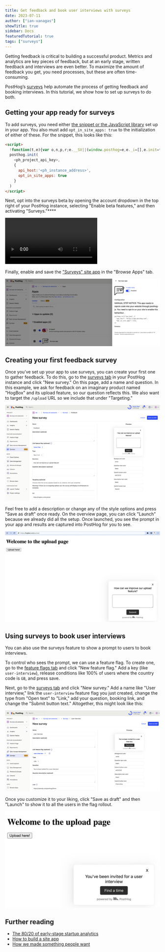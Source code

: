 ```yaml
---
title: Get feedback and book user interviews with surveys
date: 2023-07-11
author: ["ian-vanagas"]
showTitle: true
sidebar: Docs
featuredTutorial: true
tags: ["surveys"]
---
```


Getting feedback is critical to building a successful product. Metrics and analytics are key pieces of feedback, but at an early stage, written feedback and interviews are even better. To maximize the amount of feedback you get, you need processes, but these are often time-consuming.

PostHog’s [surveys](/docs/surveys/manual) help automate the process of getting feedback and booking interviews. In this tutorial, we show how to set up surveys to do both.

## Getting your app ready for surveys

To add surveys, you need either [the snippet or the JavaScript library](/docs/integrate) set up in your app. You also must add `opt_in_site_apps: true` to the initialization of either of these. For the snippet, this looks like this:

```html
<script>
  !function(t,e){var o,n,p,r;e.__SV||(window.posthog=e,e._i=[],e.init=function(i,s,a){function g(t,e){var o=e.split(".");2==o.length&&(t=t[o[0]],e=o[1]),t[e]=function(){t.push([e].concat(Array.prototype.slice.call(arguments,0)))}}(p=t.createElement("script")).type="text/javascript",p.async=!0,p.src=s.api_host+"/static/array.js",(r=t.getElementsByTagName("script")[0]).parentNode.insertBefore(p,r);var u=e;for(void 0!==a?u=e[a]=[]:a="posthog",u.people=u.people||[],u.toString=function(t){var e="posthog";return"posthog"!==a&&(e+="."+a),t||(e+=" (stub)"),e},u.people.toString=function(){return u.toString(1)+".people (stub)"},o="capture identify alias people.set people.set_once set_config register register_once unregister opt_out_capturing has_opted_out_capturing opt_in_capturing reset isFeatureEnabled onFeatureFlags getFeatureFlag getFeatureFlagPayload reloadFeatureFlags group updateEarlyAccessFeatureEnrollment getEarlyAccessFeatures getActiveMatchingSurveys getSurveys".split(" "),n=0;n<o.length;n++)g(u,o[n]);e._i.push([i,s,a])},e.__SV=1)}(document,window.posthog||[]);
  posthog.init(
    <ph_project_api_key>,
    {
      api_host:'<ph_instance_address>',
      opt_in_site_apps: true
    }
  )
</script>
```

Next, opt into the surveys beta by opening the account dropdown in the top right of your PostHog instance, selecting "Enable beta features," and then activating "Surveys."****

![Beta opt-in video](../images/tutorials/feedback-interviews-site-apps/beta.mp4)

Finally, enable and save the ["Surveys" site app](https://app.posthog.com/project/apps/611) in the "Browse Apps" tab.

![Site app](../images/tutorials/feedback-interviews-site-apps/app.png)

## Creating your first feedback survey

Once you’ve set up your app to use surveys, you can create your first one to gather feedback. To do this, go to the [surveys tab](https://app.posthog.com/surveys) in your PostHog instance and click "New survey." On this page, add a name and question. In this example, we ask for feedback on an imaginary product named "HogBox" and its upload feature, so our question reflects this. We also want to target the `/upload` URL so we include that under "Targeting."

![Creating the feedback survey](../images/tutorials/feedback-interviews-site-apps/feedback.png)

Feel free to add a description or change any of the style options and press "Save as draft" once ready. On the overview page, you can click "Launch" because we already did all the setup. Once launched, you see the prompt in your app and results are captured into PostHog for you to see.

![Feedback in app](../images/tutorials/feedback-interviews-site-apps/feedback-app.png)

## Using surveys to book user interviews

You can also use the surveys feature to show a prompt to users to book interviews. 

To control who sees the prompt, we can use a feature flag. To create one, go to the [feature flags tab](https://app.posthog.com/feature_flags) and click "New feature flag." Add a key (like `user-interview`), release conditions like 100% of users where the country code is `GB`, and press save.

Next, go to the [surveys tab](https://app.posthog.com/surveys) and click "New survey." Add a name like "User interview," link the `user-interview` feature flag you just created, change the type from "Open text" to "Link," add your question, booking link, and change the "Submit button text." Altogether, this might look like this:

![Interview survey](../images/tutorials/feedback-interviews-site-apps/interview.png)

Once you customize it to your liking, click "Save as draft" and then "Launch" to show it to all the users in the flag rollout.

![Interview survey in app](../images/tutorials/feedback-interviews-site-apps/interview-app.png)

## Further reading

- [The 80/20 of early-stage startup analytics](/blog/early-stage-analytics)
- [How to build a site app](/tutorials/build-site-app)
- [How we made something people want](/blog/making-something-people-want)